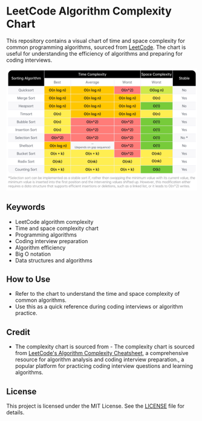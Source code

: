 # LeetCode Algorithm Complexity Chart

This repository contains a visual chart of time and space complexity for common programming algorithms, sourced from [LeetCode](https://leetcode.com/). The chart is useful for understanding the efficiency of algorithms and preparing for coding interviews.

![LeetCode Complexity Chart](sorting.png)

## Keywords
- LeetCode algorithm complexity
- Time and space complexity chart
- Programming algorithms
- Coding interview preparation
- Algorithm efficiency
- Big O notation
- Data structures and algorithms

## How to Use
- Refer to the chart to understand the time and space complexity of common algorithms.
- Use this as a quick reference during coding interviews or algorithm practice.

## Credit
- The complexity chart is sourced from - The complexity chart is sourced from [LeetCode's Algorithm Complexity Cheatsheet](https://leetcode.com/explore/interview/card/cheatsheets/720/resources/4725/), a comprehensive resource for algorithm analysis and coding interview preparation., a popular platform for practicing coding interview questions and learning algorithms.

## License
This project is licensed under the MIT License. See the [LICENSE](LICENSE) file for details.
